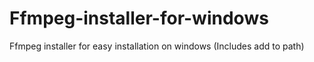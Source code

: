 # Ffmpeg-installer-for-windows
Ffmpeg installer for easy installation on windows (Includes add to path)
